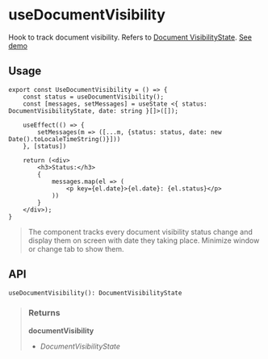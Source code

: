 # useDocumentVisibility
Hook to track document visibility. Refers to [Document VisibilityState](https://developer.mozilla.org/en-US/docs/Web/API/Document/visibilityState). [See demo](https://ndriadev.github.io/react-tools/#/hooks/events/useDocumentVisibility)

## Usage

```tsx
export const UseDocumentVisibility = () => {
	const status = useDocumentVisibility();
	const [messages, setMessages] = useState <{ status: DocumentVisibilityState, date: string }[]>([]);

	useEffect(() => {
		setMessages(m => ([...m, {status: status, date: new Date().toLocaleTimeString()}]))
	}, [status])

	return (<div>
		<h3>Status:</h3>
		{
			messages.map(el => (
				<p key={el.date}>{el.date}: {el.status}</p>
			))
		}
	</div>);
}
```

> The component tracks every document visibility status change and display them on screen with date they taking place. Minimize window or change tab to show them.


## API

```tsx
useDocumentVisibility(): DocumentVisibilityState
```





> ### Returns
>
> __documentVisibility__
> - _DocumentVisibilityState_  
>